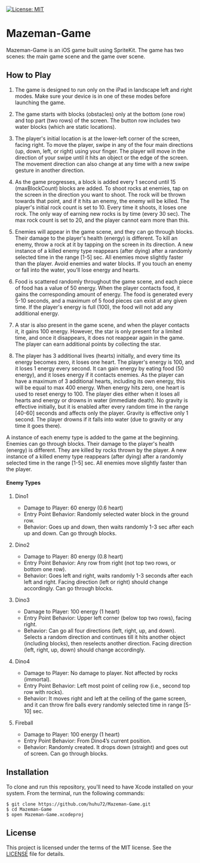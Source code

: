 [![License: MIT](https://img.shields.io/badge/License-MIT-yellow.svg)](https://opensource.org/licenses/MIT)
# Mazeman-Game

Mazeman-Game is an iOS game built using SpriteKit. The game has two scenes: the main game scene and the game over scene. 


## How to Play

1. The game is designed to run only on the iPad in landscape left and right modes. Make sure your device is in one of these modes before launching the game.

2. The game starts with blocks (obstacles) only at the bottom (one row) and top part (two rows) of the screen. The button row includes two water blocks (which are static locations).

3. The player's initial location is at the lower-left corner of the screen, facing right. To move the player, swipe in any of the four main directions (up, down, left, or right) using your finger. The player will move in the direction of your swipe until it hits an object or the edge of the screen. The movement direction can also change at any time with a new swipe gesture in another direction.

4. As the game progresses, a block is added every 1 second until 15 (maxBlockCount) blocks are added. To shoot rocks at enemies, tap on the screen in the direction you want to shoot. The rock will be thrown towards that point, and if it hits an enemy, the enemy will be killed. The player's initial rock count is set to 10. Every time it shoots, it loses one rock. The only way of earning new rocks is by time (every 30 sec). The max rock count is set to 20, and the player cannot earn more than this.

5. Enemies will appear in the game scene, and they can go through blocks. Their damage to the player's health (energy) is different. To kill an enemy, throw a rock at it by tapping on the screen in its direction. A new instance of a killed enemy type reappears (after dying) after a randomly selected time in the range [1-5] sec. All enemies move slightly faster than the player. Avoid enemies and water blocks. If you touch an enemy or fall into the water, you'll lose energy and hearts.

6. Food is scattered randomly throughout the game scene, and each piece of food has a value of 50 energy. When the player contacts food, it gains the corresponding amount of energy. The food is generated every 5-10 seconds, and a maximum of 5 food pieces can exist at any given time. If the player's energy is full (100), the food will not add any additional energy.

7. A star is also present in the game scene, and when the player contacts it, it gains 100 energy. However, the star is only present for a limited time, and once it disappears, it does not reappear again in the game. The player can earn additional points by collecting the star.

8. The player has 3 additional lives (hearts) initially, and every time its energy becomes zero, it loses one heart. The player's energy is 100, and it loses 1 energy every second. It can gain energy by eating food (50 energy), and it loses energy if it contacts enemies. As the player can have a maximum of 3 additional hearts, including its own energy, this will be equal to max 400 energy. When energy hits zero, one heart is used to reset energy to 100. The player dies either when it loses all hearts and energy or drowns in water (immediate death). No gravity is effective initially, but it is enabled after every random time in the range [40-60] seconds and affects only the player. Gravity is effective only 1 second. The player drowns if it falls into water (due to gravity or any time it goes there).

A instance of each enemy type is added to the game at the beginning. Enemies can go through blocks. Their damage to the player's health (energy) is different. They are killed by rocks thrown by the player. A new instance of a killed enemy type reappears (after dying) after a randomly selected time in the range [1-5] sec. All enemies move slightly faster than the player.

#### Enemy Types

1. Dino1
    * Damage to Player: 60 energy (0.6 heart)
    * Entry Point Behavior: Randomly selected water block in the ground row.
    * Behavior: Goes up and down, then waits randomly 1-3 sec after each up and down. Can go through blocks.
    
2. Dino2
    * Damage to Player: 80 energy (0.8 heart)
    * Entry Point Behavior: Any row from right (not top two rows, or bottom one row).
    * Behavior: Goes left and right, waits randomly 1-3 seconds after each left and right. Facing direction (left or right) should change accordingly. Can go through blocks.
    
3. Dino3
    * Damage to Player: 100 energy (1 heart)
    * Entry Point Behavior: Upper left corner (below top two rows), facing right.
    * Behavior: Can go all four directions (left, right, up, and down). Selects a random direction and continues till it hits another object (including blocks), then reselects another direction. Facing direction (left, right, up, down) should change accordingly.
    
4. Dino4
    * Damage to Player: No damage to player. Not affected by rocks (immortal).
    * Entry Point Behavior: Left most point of ceiling row (i.e., second top row with rocks).
    * Behavior: It moves right and left at the ceiling of the game screen, and it can throw fire balls every randomly selected time in range [5-10] sec.
    
5. Fireball
    * Damage to Player: 100 energy (1 heart)
    * Entry Point Behavior: From Dino4’s current position.
    * Behavior: Randomly created. It drops down (straight) and goes out of screen. Can go through blocks.

## Installation

To clone and run this repository, you'll need to have Xcode installed on your system. From the terminal, run the following commands:

```
$ git clone https://github.com/huhu72/Mazeman-Game.git
$ cd Mazeman-Game
$ open Mazeman-Game.xcodeproj
```
## License

This project is licensed under the terms of the MIT license. See the [LICENSE](https://github.com/huhu72/senior-design/blob/main/LICENSE) file for details.
